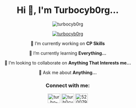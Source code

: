<h1 align="center">Hi 👋, I'm Turbocyb0rg...</h1>
<p align="center"> <img src="https://komarev.com/ghpvc/?username=turbocyb0rg&label=Profile%20views&color=0e75b6&style=flat" alt="turbocyb0rg" /> </p>

<p align="center"> <a href="https://github.com/ryo-ma/github-profile-trophy"><img src="https://github-profile-trophy.vercel.app/?username=turbocyb0rg" alt="turbocyb0rg" /></a> </p>

<p align="center">🔭 I’m currently working on <strong>CP Skills</strong></p>
<p align="center">🌱 I’m currently learning <strong>Everything...</strong></p>
<p align="center">👯 I’m looking to collaborate on <strong>Anything That Interests me...</strong></p>
<p align="center">💬 Ask me about <strong>Anything...</strong></p>


<h3 align="center">Connect with me:</h3>
<p align="center">
<a href="https://linkedin.com/in/turbo-cyborg-978b3025b" target="blank"><img align="center" src="https://raw.githubusercontent.com/rahuldkjain/github-profile-readme-generator/master/src/images/icons/Social/linked-in-alt.svg" alt="turbo-cyborg-978b3025b" height="30" width="40" /></a>
<a href="https://www.leetcode.com/my_oasis" target="blank"><img align="center" src="https://raw.githubusercontent.com/rahuldkjain/github-profile-readme-generator/master/src/images/icons/Social/leet-code.svg" alt="turb0cyb0rg" height="30" width="40" /></a>
<a href="https://discord.gg/520079621497159696" target="blank"><img align="center" src="https://raw.githubusercontent.com/rahuldkjain/github-profile-readme-generator/master/src/images/icons/Social/discord.svg" alt="520079621497159696" height="30" width="40" /></a>
</p>


